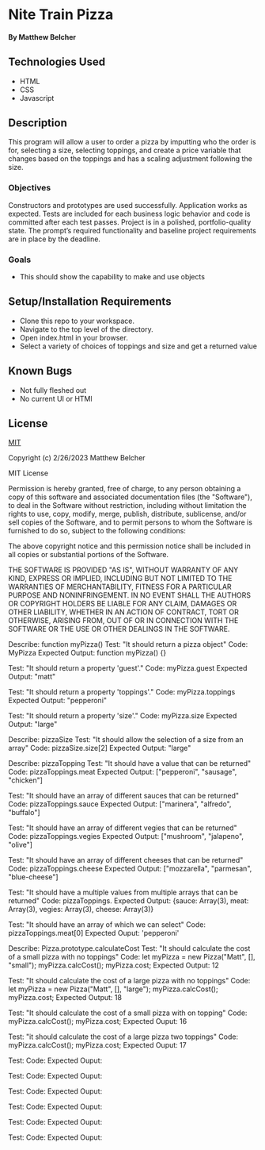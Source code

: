 # Nite Train Pizza

#### By Matthew Belcher

## Technologies Used

* HTML 
* CSS 
* Javascript

## Description
This program will allow a user to order a pizza by imputting who the order is for, selecting a size, selecting toppings, and create a price variable that changes based on the toppings and has a scaling adjustment following the size.


### Objectives 
Constructors and prototypes are used successfully.
Application works as expected.
Tests are included for each business logic behavior and code is committed after each test passes.
Project is in a polished, portfolio-quality state.
The prompt’s required functionality and baseline project requirements are in place by the deadline.



### Goals
* This should show the capability to make and use objects



## Setup/Installation Requirements

* Clone this repo to your workspace.
* Navigate to the top level of the directory.
* Open index.html in your browser.
* Select a variety of choices of toppings and size and get a returned value

## Known Bugs

* Not fully fleshed out
* No current UI or HTMl

## License

[MIT](https://choosealicense.com/licenses/mit/)

Copyright (c) 2/26/2023 Matthew Belcher

MIT License

Permission is hereby granted, free of charge, to any person obtaining a copy
of this software and associated documentation files (the "Software"), to deal
in the Software without restriction, including without limitation the rights
to use, copy, modify, merge, publish, distribute, sublicense, and/or sell
copies of the Software, and to permit persons to whom the Software is
furnished to do so, subject to the following conditions:

The above copyright notice and this permission notice shall be included in all
copies or substantial portions of the Software.

THE SOFTWARE IS PROVIDED "AS IS", WITHOUT WARRANTY OF ANY KIND, EXPRESS OR
IMPLIED, INCLUDING BUT NOT LIMITED TO THE WARRANTIES OF MERCHANTABILITY,
FITNESS FOR A PARTICULAR PURPOSE AND NONINFRINGEMENT. IN NO EVENT SHALL THE
AUTHORS OR COPYRIGHT HOLDERS BE LIABLE FOR ANY CLAIM, DAMAGES OR OTHER
LIABILITY, WHETHER IN AN ACTION OF CONTRACT, TORT OR OTHERWISE, ARISING FROM,
OUT OF OR IN CONNECTION WITH THE SOFTWARE OR THE USE OR OTHER DEALINGS IN THE
SOFTWARE.

Describe: function myPizza()
Test: "It should return a pizza object"
Code: MyPizza
Expected Output: function myPizza() {}

Test: "It should return a property 'guest'."
Code: myPizza.guest
Expected Output: "matt"


Test: "It should return a property 'toppings'."
Code: myPizza.toppings
Expected Output: "pepperoni"


Test: "It should return a property 'size'."
Code: myPizza.size
Expected Output: "large"

Describe: pizzaSize
Test: "It should allow the selection of a size from an array"
Code: pizzaSize.size[2]
Expected Output:
"large"

Describe: pizzaTopping
Test: "It should have a value that can be returned"
Code: pizzaToppings.meat
Expected Output:
["pepperoni", "sausage", "chicken"]

Test: "It should have an array of different sauces that can be returned"
Code: pizzaToppings.sauce
Expected Output:
["marinera", "alfredo", "buffalo"]

Test: "It should have an array of different vegies that can be returned"
Code: pizzaToppings.vegies
Expected Output:
["mushroom", "jalapeno", "olive"]

Test: "It should have an array of different cheeses that can be returned"
Code: pizzaToppings.cheese
Expected Output:
["mozzarella", "parmesan", "blue-cheese"]

Test: "It should have a multiple values from multiple arrays that can be returned"
Code: pizzaToppings.
Expected Output:
{sauce: Array(3), meat: Array(3), vegies: Array(3), cheese: Array(3)}

Test: "It should have an array of which we can select"
Code: pizzaToppings.meat[0]
Expected Ouput: 'pepperoni'

Describe: Pizza.prototype.calculateCost
Test: "It should calculate the cost of a small pizza with no toppings"
Code: let myPizza = new Pizza("Matt", [], "small");
      myPizza.calcCost();
      myPizza.cost;
Expected Output: 12

Test: "It should calculate the cost of a large pizza with no toppings"
Code: let myPizza = new Pizza("Matt", [], "large");
      myPizza.calcCost();
      myPizza.cost;
Expected Output: 18

Test: "It should calculate the cost of a small pizza with on topping"
Code: myPizza.calcCost();
      myPizza.cost;
Expected Ouput: 16

Test: "it should calculate the cost of a large pizza two toppings"
Code: myPizza.calcCost();
  myPizza.cost;
Expected Ouput: 17 

Test:
Code:
Expected Ouput:

Test:
Code:
Expected Ouput:

Test:
Code:
Expected Ouput:

Test:
Code:
Expected Ouput:

Test:
Code:
Expected Ouput:

Test:
Code:
Expected Ouput:
